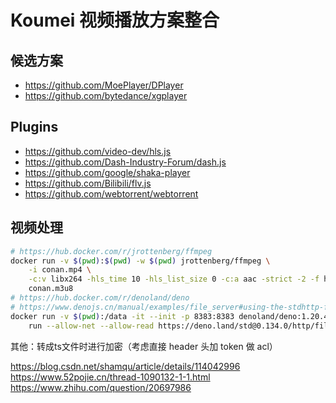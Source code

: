 # Koumei 视频播放方案整合

## 候选方案

+ https://github.com/MoePlayer/DPlayer
+ https://github.com/bytedance/xgplayer

## Plugins

+ https://github.com/video-dev/hls.js
+ https://github.com/Dash-Industry-Forum/dash.js
+ https://github.com/google/shaka-player
+ https://github.com/Bilibili/flv.js
+ https://github.com/webtorrent/webtorrent

## 视频处理

```bash
# https://hub.docker.com/r/jrottenberg/ffmpeg
docker run -v $(pwd):$(pwd) -w $(pwd) jrottenberg/ffmpeg \
	-i conan.mp4 \
	-c:v libx264 -hls_time 10 -hls_list_size 0 -c:a aac -strict -2 -f hls \
	conan.m3u8
# https://hub.docker.com/r/denoland/deno
# https://www.denojs.cn/manual/examples/file_server#using-the-stdhttp-file-server
docker run -v $(pwd):/data -it --init -p 8383:8383 denoland/deno:1.20.4 \
	run --allow-net --allow-read https://deno.land/std@0.134.0/http/file_server.ts /data -p 8383
```

其他：转成ts文件时进行加密（考虑直接 header 头加 token 做 acl）

https://blog.csdn.net/shamqu/article/details/114042996
https://www.52pojie.cn/thread-1090132-1-1.html
https://www.zhihu.com/question/20697986
